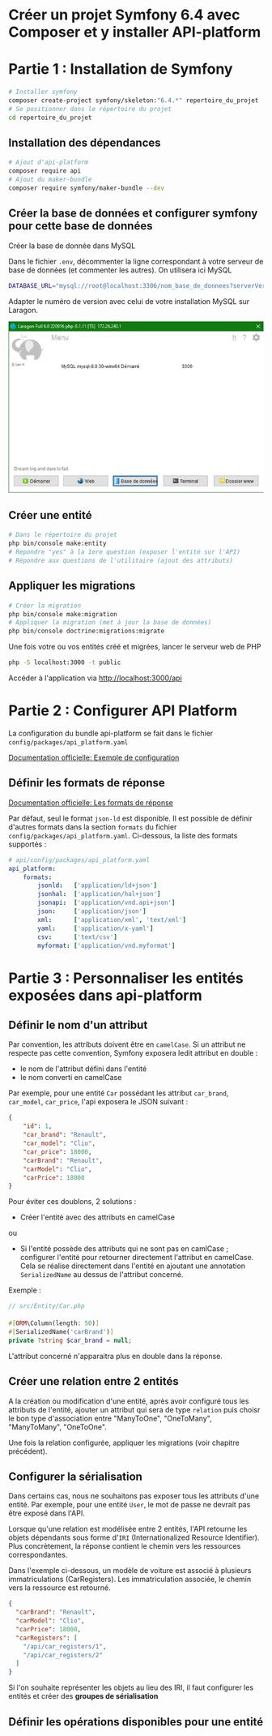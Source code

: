 # Créer un projet Symfony 6.4 avec Composer et y installer API-platform

# Partie 1 : Installation de Symfony

```sh
# Installer symfony
composer create-project symfony/skeleton:"6.4.*" repertoire_du_projet
# Se positionner dans le répertoire du projet
cd repertoire_du_projet
```

## Installation des dépendances

```sh
# Ajout d'api-platform
composer require api
# Ajout du maker-bundle
composer require symfony/maker-bundle --dev
```

## Créer la base de données et configurer symfony pour cette base de données

Créer la base de donnée dans MySQL

Dans le fichier `.env`, décommenter la ligne correspondant à votre serveur de base de données (et commenter les autres). On utilisera ici MySQL

```sh
DATABASE_URL="mysql://root@localhost:3306/nom_base_de_donnees?serverVersion=8.0.30&charset=utf8mb4"
```
Adapter le numéro de version avec celui de votre installation MySQL sur Laragon.

![Laragon-mysql](./assets/laragon-mysql.jpg)


## Créer une entité 

```sh
# Dans le répertoire du projet
php bin/console make:entity
# Repondre "yes" à la 1ere question (exposer l'entité sur l'API)
# Répondre aux questions de l'utilitaire (ajout des attributs)
```

## Appliquer les migrations

```sh
# Créer la migration
php bin/console make:migration
# Appliquer la migration (met à jour la base de données)
php bin/console doctrine:migrations:migrate
```

Une fois votre ou vos entités créé et migrées, lancer le serveur web de PHP

```sh
php -S localhost:3000 -t public
```

Accéder à l'application via [http://localhost:3000/api](http://localhost:3000/api)

# Partie 2 : Configurer API Platform

La configuration du bundle api-platform se fait dans le fichier `config/packages/api_platform.yaml`

[Documentation officielle: Exemple de configuration](https://api-platform.com/docs/core/configuration/)

## Définir les formats de réponse

[Documentation officielle: Les formats de réponse](https://api-platform.com/docs/core/content-negotiation/)

Par défaut, seul le format `json-ld` est disponible. Il est possible de définir d'autres formats dans la section `formats` du fichier `config/packages/api_platform.yaml`. Ci-dessous, la liste des formats supportés : 

```yml
# api/config/packages/api_platform.yaml
api_platform:
    formats:
        jsonld:   ['application/ld+json']
        jsonhal:  ['application/hal+json']
        jsonapi:  ['application/vnd.api+json']
        json:     ['application/json']
        xml:      ['application/xml', 'text/xml']
        yaml:     ['application/x-yaml']
        csv:      ['text/csv']
        myformat: ['application/vnd.myformat']
```

# Partie 3 : Personnaliser les entités exposées dans api-platform

## Définir le nom d'un attribut 

Par convention, les attributs doivent être en `camelCase`. Si un attribut ne respecte pas cette convention, Symfony exposera ledit attribut en double : 
- le nom de l'attribut défini dans l'entité
- le nom converti en camelCase

Par exemple, pour une entité `Car` possédant les attribut `car_brand`, `car_model`, `car_price`, l'api exposera le JSON suivant : 

```json
{
    "id": 1,
    "car_brand": "Renault",
    "car_model": "Clio",
    "car_price": 18000,
    "carBrand": "Renault",
    "carModel": "Clio",
    "carPrice": 18000
}
```

Pour éviter ces doublons, 2 solutions : 
- Créer l'entité avec des attributs en camelCase

ou 

- Si l'entité possède des attributs qui ne sont pas en camlCase ; configurer l'entité pour retourner directement l'attribut en camelCase. Cela se réalise directement dans l'entité en ajoutant une annotation `SerializedName` au dessus de l'attribut concerné.

Exemple : 
```php
// src/Entity/Car.php

#[ORM\Column(length: 50)]
#[SerializedName('carBrand')] 
private ?string $car_brand = null;
```

L'attribut concerné n'apparaitra plus en double dans la réponse.

## Créer une relation entre 2 entités

A la création ou modification d'une entité, après avoir configuré tous les attributs de l'entité, ajouter un attribut qui sera de type `relation` puis choisr le bon type d'association entre "ManyToOne", "OneToMany", "ManyToMany", "OneToOne".

Une fois la relation configurée, appliquer les migrations (voir chapitre précédent).


## Configurer la sérialisation 

Dans certains cas, nous ne souhaitons pas exposer tous les attributs d'une entité. Par exemple, pour une entité `User`, le mot de passe ne devrait pas être exposé dans l'API.








Lorsque qu'une relation est modélisée entre 2 entités, l'API retourne les objets dépendants sous forme d'`IRI` (Internationalized Resource Identifier). Plus concrètement, la réponse contient le chemin vers les ressources correspondantes.

Dans l'exemple ci-dessous, un modèle de voiture est associé à plusieurs immatriculations (CarRegisters). Les immatriculation associée, le chemin vers la ressource est retourné. 

```json
{
  "carBrand": "Renault",
  "carModel": "Clio",
  "carPrice": 18000,
  "carRegisters": [
    "/api/car_registers/1",
    "/api/car_registers/2"
  ]
}
```

Si l'on souhaite représenter les objets au lieu des IRI, il faut configurer les entités et créer des **groupes de sérialisation**

## Définir les opérations disponibles pour une entité 

